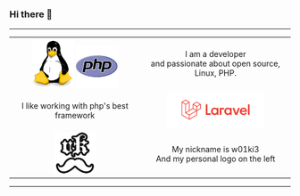 ### Hi there 👋
<hr>

<div align="center">
  <table style="margin-left: auto; margin-right: auto;">
    <tbody>
      <tr align="center">
        <td>
          <img src="img/linux.png" style="width: 75px;">
          <img src="img/php.png" style="width: 75px;">
        </td>
        <td>
          I am a developer <br> and passionate about open source, Linux, PHP.
        </td>
      </tr>
      <tr align="center">
        <td>
          I like working with php's best framework</td>
        <td>
          <img src="img/laravel.svg" style="width: 175px;">
        </td>
      </tr>
      <tr align="center">
        <td>
            <img src="img/vkIcon.png" style="width: 75px;">
        </td>
        <td>
          My nickname is w01ki3 <br> And my personal logo on the left
        </td> 
      </tr>
    </tbody>
  </table>
</div>

<hr>

<!-- <div style="text-align: center;">
  <picture>
    <source media="(prefers-color-scheme: dark)" srcset="img/github-snake-dark.svg" />
    <source media="(prefers-color-scheme: light)" srcset="img/github-snake.svg" />
    <img alt="github-snake" src="github-snake.svg" />
  </picture>
</div> -->